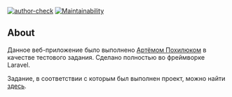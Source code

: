 [![author-check](https://github.com/Marre-86/test-medic/actions/workflows/author-check.yml/badge.svg)](https://github.com/Marre-86/test-medic/actions/workflows/author-check.yml)
[![Maintainability](https://api.codeclimate.com/v1/badges/04cf62d616af0bd7d140/maintainability)](https://codeclimate.com/github/Marre-86/test-medic/maintainability)

## About

Данное веб-приложение было выполнено [Артёмом Похилюком](https://www.linkedin.com/in/artem-pokhiliuk/) в качестве тестового задания. Сделано полностью во фреймворке Laravel.

Задание, в соответствии с которым был выполнен проект, можно найти [здесь](https://docs.google.com/document/d/1Odscti-TbxImlQo6qSe1UCfwenEk2u10ZmuXffOEkuQ/edit).